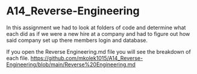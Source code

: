 # A14_Reverse-Engineering
In this assignment we had to look at folders of code and determine what each did as if we were a new hire at a company and had to figure out how said company set up there members login
and database. 

If you open the Reverse Engineering.md file you will see the breakdown of each file. 
https://github.com/mkolek1015/A14_Reverse-Engineering/blob/main/Reverse%20Engineering.md

